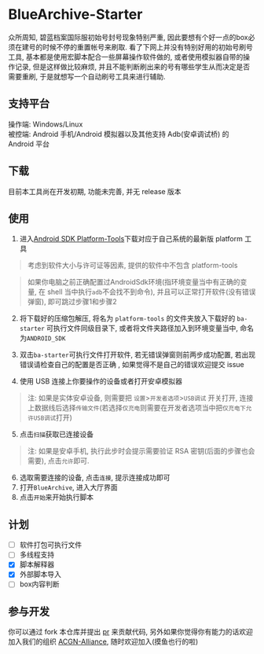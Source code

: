 # BlueArchive-Starter
众所周知, 碧蓝档案国际服初始号封号现象特别严重, 因此要想有个好一点的box必须在建号的时候不停的重置帐号来刷取.
看了下网上并没有特别好用的初始号刷号工具, 基本都是使用宏脚本配合一些屏幕操作软件做的, 或者使用模拟器自带的操作记录, 
但是这样做比较麻烦, 并且不能判断刷出来的号有哪些学生从而决定是否需要重刷, 于是就想写一个自动刷号工具来进行辅助.

## 支持平台
操作端: Windows/Linux  
被控端: Android 手机/Android 模拟器以及其他支持 Adb(安卓调试桥) 的 Android 平台

## 下载
目前本工具尚在开发初期, 功能未完善, 并无 release 版本

## 使用
1. 进入[Android SDK Platform-Tools](https://developer.android.google.cn/studio/releases/platform-tools?hl=zh-cn)下载对应于自己系统的最新版 platform 工具  
> 考虑到软件大小与许可证等因素, 提供的软件中不包含 platform-tools
 
> 如果你电脑之前正确配置过AndroidSdk环境(指环境变量当中有正确的变量, 在 shell 当中执行`adb`不会找不到命令), 并且可以正常打开软件(没有错误弹窗), 
> 即可跳过步骤1和步骤2

2. 将下载好的压缩包解压, 将名为 `platform-tools` 的文件夹放入下载好的 `ba-starter` 可执行文件同级目录下, 或者将文件夹路径加入到环境变量当中, 命名为`ANDROID_SDK`

3. 双击`ba-starter`可执行文件打开软件, 若无错误弹窗则前两步成功配置, 若出现错误请检查自己的配置是否正确
, 如果觉得不是自己的错误欢迎提交 issue

4. 使用 USB 连接上你要操作的设备或者打开安卓模拟器
> 注: 如果是实体安卓设备, 则需要把 `设置`>`开发者选项`>`USB调试` 开关打开, 连接上数据线后选择`传输文件`(若选择`仅充电`则需要在开发者选项当中把`仅充电下允许USB调试`打开)

5. 点击`扫描`获取已连接设备
> 注: 如果是安卓手机, 执行此步时会提示需要验证 RSA 密钥(后面的步骤也会需要), 点击`允许`即可.

6. 选取需要连接的设备, 点击`连接`, 提示连接成功即可
7. 打开`BlueArchive`, 进入大厅界面
8. 点击`开始`来开始执行脚本

## 计划

- [ ] 软件打包可执行文件
- [ ] 多线程支持
- [x] 脚本解释器
- [x] 外部脚本导入
- [ ] box内容判断

## 参与开发
你可以通过 fork 本仓库并提出 [pr](https://github.com/ACGN-Alliance/BlueArchive-Starter/pulls) 来贡献代码, 另外如果你觉得你有能力的话欢迎加入我们的组织 [ACGN-Alliance](https://github.com/ACGN-Alliance), 随时欢迎加入(摸鱼也行的啦)
